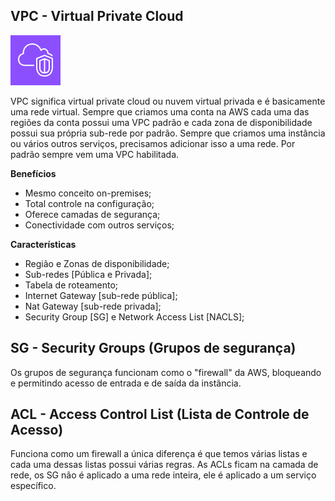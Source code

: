 ## VPC - Virtual Private Cloud
![AWS VPC](/aws/icon/aws-vpc.png)

VPC significa virtual private cloud ou nuvem virtual privada e é basicamente uma rede virtual. Sempre que criamos uma conta na AWS cada uma das regiões da conta possui uma VPC padrão e cada zona de disponibilidade possui sua própria sub-rede por padrão. 
Sempre que criamos uma instância ou vários outros serviços, precisamos adicionar isso a uma rede. Por padrão sempre vem uma VPC habilitada.
  

**Benefícios**

- Mesmo conceito on-premises;
- Total controle na configuração;
- Oferece camadas de segurança;
- Conectividade com outros serviços;


**Características**
- Região e Zonas de disponibilidade;
- Sub-redes [Pública e Privada];
- Tabela de roteamento;
- Internet Gateway [sub-rede pública];
- Nat Gateway [sub-rede privada];
- Security Group [SG] e Network Access List [NACLS];

## SG - Security Groups (Grupos de segurança)

Os grupos de segurança funcionam como o "firewall" da AWS, bloqueando e permitindo acesso de entrada e de saída da instância.

## ACL - Access Control List (Lista de Controle de Acesso)
Funciona como um firewall a única diferença é que temos várias listas e cada uma dessas listas possui várias regras. As ACLs ficam na camada de rede, os SG não é aplicado a uma rede inteira, ele é aplicado a um serviço específico.


